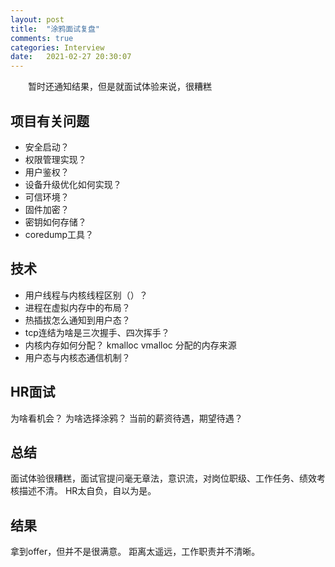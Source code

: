 ```yaml
---
layout: post
title:  "涂鸦面试复盘"
comments: true
categories: Interview
date:   2021-02-27 20:30:07
---
```


&ensp;&ensp;&ensp;&ensp;暂时还通知结果，但是就面试体验来说，很糟糕

## 项目有关问题
* 安全启动？
* 权限管理实现？
* 用户鉴权？
* 设备升级优化如何实现？
* 可信环境？
* 固件加密？
* 密钥如何存储？
* coredump工具？

## 技术
* 用户线程与内核线程区别（）？
* 进程在虚拟内存中的布局？
* 热插拔怎么通知到用户态？
* tcp连结为啥是三次握手、四次挥手？
* 内核内存如何分配？ kmalloc vmalloc 分配的内存来源
* 用户态与内核态通信机制？

## HR面试
为啥看机会？
为啥选择涂鸦？
当前的薪资待遇，期望待遇？

## 总结
面试体验很糟糕，面试官提问毫无章法，意识流，对岗位职级、工作任务、绩效考核描述不清。
HR太自负，自以为是。

## 结果
拿到offer，但并不是很满意。
距离太遥远，工作职责并不清晰。
	